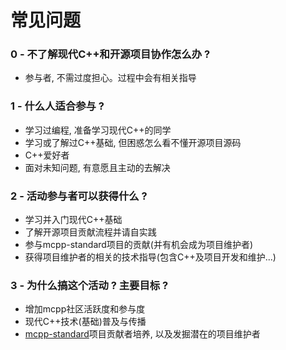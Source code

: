 # 常见问题

### 0 - 不了解现代C++和开源项目协作怎么办 ?

- 参与者, 不需过度担心。过程中会有相关指导

### 1 - 什么人适合参与 ?

- 学习过编程, 准备学习现代C++的同学
- 学习或了解过C++基础, 但困惑怎么看不懂开源项目源码
- C++爱好者
- 面对未知问题, 有意愿且主动的去解决

### 2 - 活动参与者可以获得什么 ?

- 学习并入门现代C++基础
- 了解开源项目贡献流程并请自实践
- 参与mcpp-standard项目的贡献(并有机会成为项目维护者)
- 获得项目维护者的相关的技术指导(包含C++及项目开发和维护...)

### 3 - 为什么搞这个活动 ? 主要目标 ?

- 增加mcpp社区活跃度和参与度
- 现代C++技术(基础)普及与传播
- [mcpp-standard](https://github.com/Sunrisepeak/mcpp-standard)项目贡献者培养, 以及发掘潜在的项目维护者